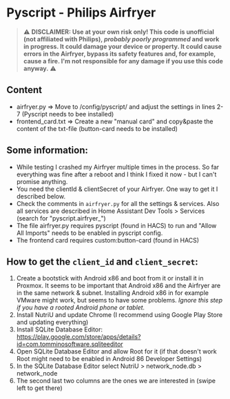 # Pyscript - Philips Airfryer

> :warning: **DISCLAIMER: Use at your own risk only! This code is unofficial (not affiliated with Philips), _probably poorly programmed_ and work in progress. It could damage your device or property. It could cause errors in the Airfryer, bypass its safety features and, for example, cause a fire. I'm not responsible for any damage if you use this code anyway.** :warning:

## Content
- airfryer.py => Move to /config/pyscript/ and adjust the settings in lines 2-7 (Pyscript needs to bee installed)
- frontend_card.txt => Create a new "manual card" and copy&paste the content of the txt-file (button-card needs to be installed)

## Some information:
- While testing I crashed my Airfryer multiple times in the process. So far everything was fine after a reboot and I think I fixed it now - but I can't promise anything.
- You need the clientId & clientSecret of your Airfryer. One way to get it I described below.
- Check the comments in `airfryer.py` for all the settings & services. Also all services are described in Home Assistant Dev Tools > Services (search for "pyscript.airfryer_")
- The file airfryer.py requires pyscript (found in HACS) to run and "Allow All Imports" needs to be enabled in pyscript config.
- The frontend card requires custom:button-card (found in HACS)

## How to get the `client_id` and `client_secret`:
1. Create a bootstick with Android x86 and boot from it or install it in Proxmox. It seems to be important that Android x86 and the Airfryer are in the same network & subnet. Installing Android x86 in for example VMware might work, but seems to have some problems. *Ignore this step if you have a rooted Android phone or tablet.*
2. Install NutriU and update Chrome (I recommend using Google Play Store and updating everything)
3. Install SQLite Database Editor: https://play.google.com/store/apps/details?id=com.tomminosoftware.sqliteeditor
4. Open SQLite Database Editor and allow Root for it (if that doesn't work Root might need to be enabled in Android 86 Developer Settings)
5. In the SQLite Database Editor select NutriU > network_node.db > network_node
6. The second last two columns are the ones we are interested in (swipe left to get there)
